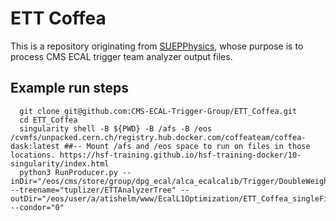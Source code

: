 # ETT Coffea

This is a repository originating from [SUEPPhysics](https://github.com/SUEPPhysics/SUEPCoffea), whose purpose is to process CMS ECAL trigger team analyzer output files. 

## Example run steps  

```
  git clone git@github.com:CMS-ECAL-Trigger-Group/ETT_Coffea.git
  cd ETT_Coffea
  singularity shell -B ${PWD} -B /afs -B /eos /cvmfs/unpacked.cern.ch/registry.hub.docker.com/coffeateam/coffea-dask:latest ##-- Mount /afs and /eos space to run on files in those locations. https://hsf-training.github.io/hsf-training-docker/10-singularity/index.html
  python3 RunProducer.py --inDir="/eos/cms/store/group/dpg_ecal/alca_ecalcalib/Trigger/DoubleWeights/Run_346446_PilotBeam_2021/ETTAnalyzer_CMSSW_12_1_0_pre3_DoubleWeightsTaggingMode/211115_170649/oneFile/" --treename="tuplizer/ETTAnalyzerTree" --outDir="/eos/user/a/atishelm/www/EcalL1Optimization/ETT_Coffea_singleFile/" --condor="0"
```
